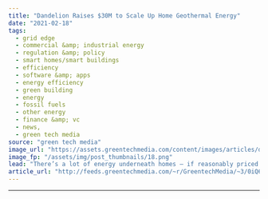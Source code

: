 ```yaml
---
title: "Dandelion Raises $30M to Scale Up Home Geothermal Energy"
date: "2021-02-18"
tags: 
  - grid edge
  - commercial &amp; industrial energy
  - regulation &amp; policy
  - smart homes/smart buildings
  - efficiency
  - software &amp; apps
  - energy efficiency
  - green building
  - energy
  - fossil fuels
  - other energy
  - finance &amp; vc
  - news,
  - green tech media
source: "green tech media"
image_url: "https://assets.greentechmedia.com/content/images/articles/dandeliondrillatrhinebeckhome1.jpg"
image_fp: "/assets/img/post_thumbnails/18.png"
lead: "There’s a lot of energy underneath homes — if reasonably priced technology can be scaled up to tap its potential. A U.S. Department of Energy study indicates that geothermal heat pumps, which capture the steady temperatures of underground air to heat ..."
article_url: "http://feeds.greentechmedia.com/~r/GreentechMedia/~3/0iQ6ZtNo1_U/dandelion-raises-30m-to-scale-up-home-geothermal-energy"
---
```


---
